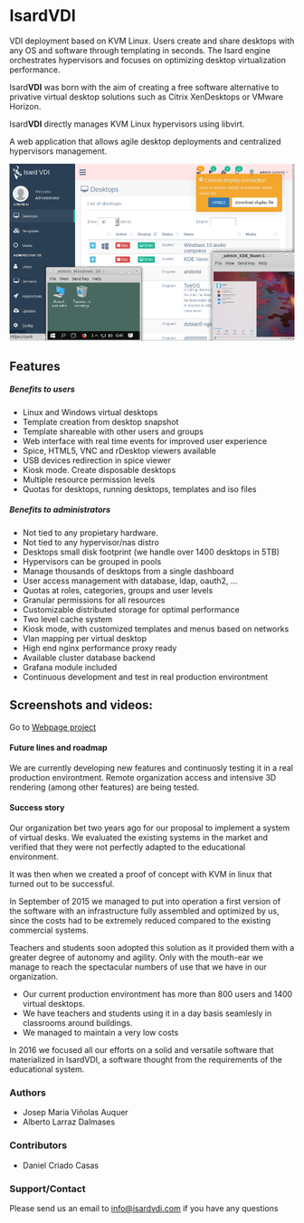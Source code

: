 # Isard**VDI**
VDI deployment based on KVM Linux. Users create and share desktops with any OS and software through templating in seconds. The Isard engine orchestrates hypervisors and focuses on optimizing desktop virtualization performance.

Isard**VDI** was born with the aim of creating a free software alternative to privative virtual desktop solutions such as Citrix XenDesktops or VMware Horizon.

Isard**VDI** directly manages KVM Linux hypervisors using libvirt.

A web application that allows agile desktop deployments and centralized hypervisors management.


![Main admin screen](docs/images/main.png?raw=true "Main admin")

## Features
##### Benefits to users
+ Linux and Windows virtual desktops
+ Template creation from desktop snapshot
+ Template shareable with other users and groups
+ Web interface with real time events for improved user experience
+ Spice, HTML5, VNC and rDesktop viewers available
+ USB devices redirection in spice viewer
+ Kiosk mode. Create disposable desktops
+ Multiple resource permission levels
+ Quotas for desktops, running desktops, templates and iso files

##### Benefits to administrators
+ Not tied to any propietary hardware.
+ Not tied to any hypervisor/nas distro
+ Desktops small disk footprint (we handle over 1400 desktops in 5TB)
+ Hypervisors can be grouped in pools
+ Manage thousands of desktops from a single dashboard
+ User access management with database, ldap, oauth2, ...
+ Quotas at roles, categories, groups and user levels
+ Granular permissions for all resources
+ Customizable distributed storage for optimal performance
+ Two level cache system
+ Kiosk mode, with customized templates and menus based on networks
+ Vlan mapping per virtual desktop
+ High end nginx performance proxy ready
+ Available cluster database backend
+ Grafana module included
+ Continuous development and test in real production environtment

## Screenshots and videos: 

Go to [Webpage project](http://www.isardvdi.com/)

#### Future lines and roadmap

We are currently developing new features and continuosly testing it in a real production environtment.
Remote organization access and intensive 3D rendering (among other features) are being tested.

#### Success story

Our organization bet two years ago for our proposal to implement a system of virtual desks. We evaluated the existing systems in the market and verified that they were not perfectly adapted to the educational environment.

It was then when we created a proof of concept with KVM in linux that turned out to be successful.

In September of 2015 we managed to put into operation a first version of the software with an infrastructure fully assembled and optimized by us, since the costs had to be extremely reduced compared to the existing commercial systems.

Teachers and students soon adopted this solution as it provided them with a greater degree of autonomy and agility. Only with the mouth-ear we manage to reach the spectacular numbers of use that we have in our organization.

+ Our current production environtment has more than 800 users and 1400 virtual desktops. 
+ We have teachers and students using it in a day basis seamlesly in classrooms around buildings.
+ We managed to maintain a very low costs

In 2016 we focused all our efforts on a solid and versatile software that materialized in IsardVDI, a software thought from the requirements of the educational system. 

### Authors
+ Josep Maria Viñolas Auquer
+ Alberto Larraz Dalmases

### Contributors
+ Daniel Criado Casas

### Support/Contact
Please send us an email to info@isardvdi.com if you have any questions 
